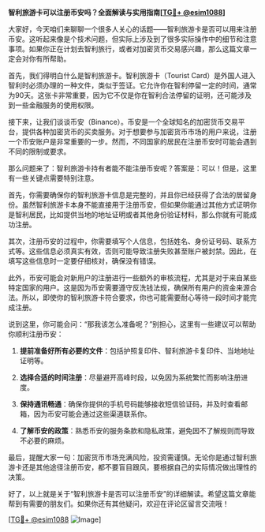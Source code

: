 **智利旅游卡可以注册币安吗？全面解读与实用指南[[TG💪+ @esim1088](https://t.me/s/esim1088)]**

大家好，今天咱们来聊聊一个很多人关心的话题——智利旅游卡是否可以用来注册币安。这听起来像是个技术问题，但实际上涉及到了很多实际操作中的细节和注意事项。如果你正在计划去智利旅行，或者对加密货币交易感兴趣，那么这篇文章一定会对你有所帮助。

首先，我们得明白什么是智利旅游卡。智利旅游卡（Tourist Card）是外国人进入智利时必须办理的一种文件，类似于签证。它允许你在智利停留一定的时间，通常为90天。这张卡非常重要，因为它不仅是你在智利合法停留的证明，还可能涉及到一些金融服务的使用权限。

接下来，让我们谈谈币安（Binance）。币安是一个全球知名的加密货币交易平台，提供各种加密货币的买卖服务。对于想要参与加密货币市场的用户来说，注册一个币安账户是非常重要的一步。然而，不同国家的居民在注册币安时可能会遇到不同的限制或要求。

那么问题来了：智利旅游卡持有者能不能注册币安呢？答案是：可以！但是，这里有一些关键点需要特别注意。

首先，你需要确保你的智利旅游卡信息是完整的，并且你已经获得了合法的居留身份。虽然智利旅游卡本身不能直接用于注册币安，但如果你能通过其他方式证明你是智利居民，比如提供当地的地址证明或者其他身份验证材料，那么你就有可能成功注册。

其次，注册币安的过程中，你需要填写个人信息，包括姓名、身份证号码、联系方式等。这些信息必须真实有效，否则可能导致注册失败甚至账户被封禁。因此，在填写这些信息时一定要仔细核对，确保没有错误。

此外，币安可能会对新用户的注册进行一些额外的审核流程，尤其是对于来自某些特定国家的用户。这是因为币安需要遵守反洗钱法规，确保所有用户的资金来源合法。所以，即使你的智利旅游卡符合要求，你也可能需要耐心等待一段时间才能完成注册。

说到这里，你可能会问：“那我该怎么准备呢？”别担心，这里有一些建议可以帮助你顺利注册币安：

1. **提前准备好所有必要的文件**：包括护照复印件、智利旅游卡复印件、当地地址证明等。
   
2. **选择合适的时间注册**：尽量避开高峰时段，以免因为系统繁忙而影响注册进度。

3. **保持通讯畅通**：确保你提供的手机号码能够接收短信验证码，并及时查看邮箱，因为币安可能会通过这些渠道联系你。

4. **了解币安的政策**：熟悉币安的服务条款和隐私政策，避免因不了解规则而导致不必要的麻烦。

最后，提醒大家一句：加密货币市场充满风险，投资需谨慎。无论你是通过智利旅游卡还是其他途径注册币安，都不要盲目跟风，要根据自己的实际情况做出理性的决策。

好了，以上就是关于“智利旅游卡是否可以注册币安”的详细解读。希望这篇文章能帮到有需要的朋友们。如果你还有其他疑问，欢迎在评论区留言交流哦！

[[TG💪+ @esim1088](https://t.me/s/esim1088) ![Image](https://i.postimg.cc/4NQfJmqS/Snipaste-2025-05-13-00-14-12.png)]